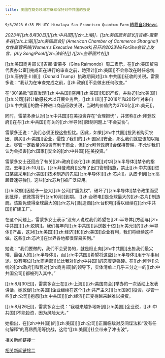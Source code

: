```yaml
---
title: 美国在商务领域将继续保持对中共国的强硬
---
```

`9/6/2023 6:35 PM UTC Himalaya San Francisco Quantum Farm` [轉載自GNews](https://gnews.org/articles/1654054)

*2023年[[zh:8月30日]][[zh:中共国]][[zh:上海]]，[[zh:美国商务部长]]吉娜-雷蒙多在[[zh:上海]][[zh:美国商会]] (American Chamber of Commerce Shanghai)女性高管网络(Women's Executive Network)召开的2023WeForShe会议上发言。(Aly Song/Pool/[[zh:法新社]] /[[zh:盖蒂图片社]])*

[[zh:美国商务部长]]吉娜·雷蒙多（Gina Raimondo）周二表示，在[[zh:美国贸易代表办公室]]完成正在进行的审查之前，她预计[[zh:美国]]不会修改在时任总统[[zh:唐纳德·川普]]（Donald Trump）执政期间对[[zh:中共国]]征收的关税。雷蒙多说：“我认为在审查完成之前，[[zh:政府]]不会做出任何改变。”

在“301条款”调查发现[[zh:中共国]]盗用[[zh:美国]]知识产权，并胁迫[[zh:美国]][[zh:公司]]转让敏感技术以开展业务后，[[zh:川普]]于2018年和2019年对来自[[zh:中共国]]的数千种进口商品征收关税，当时的价值约为3700亿[[zh:美元]]。

同时，雷蒙多承认对[[zh:中共国]]在美投资存在“合理担忧”，并坚称[[zh:拜登政府]]在与[[zh:中共国]]有关的[[zh:半导体]]限制问题上“不会妥协”。

雷蒙多还说：“我们必须正视这些担忧。因此，如果[[zh:中共国]]投资者购买农田、购买[[zh:美国]]企业，侵蚀了我们的[[zh:国家]]安全，那么我们就应该加以阻止。尽管一定数量的投资有利于商业，但[[zh:拜登政府]]会保持警惕，不允许我们认为会损害[[zh:国家]]安全的[[zh:中共国]]在美投资。”

雷蒙多女士还回应了有关[[zh:政府]]淡化[[zh:美国]]对华[[zh:半导体]]禁令的指控。去年[[zh:10月]]，[[zh:拜登政府]]公布了出口管制措施，禁止[[zh:中共国]]进口某些采用[[zh:美国]]技术制造的先进[[zh:半导体]][[zh:芯片]]。从皮卡到[[zh:高超音速导弹]]，这些[[zh:芯片]]被广泛应用。

[[zh:政府]]因给予一些大[[zh:公司]]“豁免权”，破坏了[[zh:半导体]]禁令政策而受到批评，该政策将于[[zh:10月]]到期。
[[zh:台积电]]是全球最大的[[zh:芯片]]制造商。该豁免使得全球最大的[[zh:芯片]]制造商[[zh:台积电]]得以继续在[[zh:中共国]]扩建工厂。

在这个问题上，雷蒙多女士表示“没有人说过我们希望在[[zh:半导体]]方面与[[zh:中共国]][[zh:脱钩]]。我们每年向[[zh:中共国]]运送数十亿[[zh:美元]]的[[zh:半导体]]产品，这对[[zh:美国]][[zh:经济]]和[[zh:美国]]企业有利，我们将继续这样做。这些[[zh:芯片]]在世界各地都很容易买到。”

她说：“我们要做的，我们不会妥协的，就是阻止向[[zh:中共国]]出售我们最尖端、最强大的[[zh:半导体]]，而[[zh:中共国]]希望将这些[[zh:半导体]]用于军事用途。没有哪位[[zh:商务部]]长比我对[[zh:中共国]]的态度更强硬。在[[zh:拜登]]总统的[[zh:政府]]和我对[[zh:商务部]]的领导下，实体清单上几乎三分之一的[[zh:中共国公司]]都被列入其中。”

[[zh:8月30日]]，雷蒙多女士在[[zh:上海]][[zh:美国商会]]举办的一次活动上发表讲话，她敦促[[zh:美国]]企业继续在这个[[zh:共产主义]][[zh:国家]]投资，尽管一些[[zh:公司]]抱怨[[zh:中共国]][[zh:经济]]正变得越来越难以投资。

[[zh:8月26日]]，雷蒙多女士说：“我越来越多地听到[[zh:美国]]企业说，[[zh:中共国]]不能投资，因为风险太大。”

她指出，在[[zh:中共国]]的[[zh:美国]][[zh:公司]]正面临敌对反间谍法和“没有任何解释”的高昂费用等挑战，这给“[[zh:美国]]社会带来了冲击波”。


[相关新闻链接一](https://www.taiwannews.com.tw/en/news/4990733)

[相关新闻链接二](https://www.theepochtimes.com/article/us-must-be-vigilant-of-chinese-investors-buying-farmland-businesses-commerce-secretary-5485989)  
